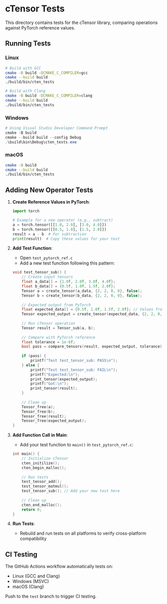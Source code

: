# cTensor Tests

This directory contains tests for the cTensor library, comparing operations against PyTorch reference values.

## Running Tests

### Linux
```bash
# Build with GCC
cmake -B build -DCMAKE_C_COMPILER=gcc
cmake --build build
./build/bin/cten_tests

# Build with Clang
cmake -B build -DCMAKE_C_COMPILER=clang
cmake --build build
./build/bin/cten_tests
```

### Windows
```powershell
# Using Visual Studio Developer Command Prompt
cmake -B build
cmake --build build --config Debug
.\build\bin\Debug\cten_tests.exe
```

### macOS
```bash
cmake -B build
cmake --build build
./build/bin/cten_tests
```

## Adding New Operator Tests

1. **Create Reference Values in PyTorch**:
   ```python
   import torch
   
   # Example for a new operator (e.g., subtract)
   a = torch.tensor([[1.0, 2.0], [3.0, 4.0]])
   b = torch.tensor([[0.5, 1.0], [1.5, 2.0]])
   result = a - b  # For subtraction
   print(result)  # Copy these values for your test
   ```

2. **Add Test Function**:
   - Open `test_pytorch_ref.c`
   - Add a new test function following this pattern:
   
   ```c
   void test_tensor_sub() {
       // Create input tensors
       float a_data[] = {1.0f, 2.0f, 3.0f, 4.0f};
       float b_data[] = {0.5f, 1.0f, 1.5f, 2.0f};
       Tensor a = create_tensor(a_data, {2, 2, 0, 0}, false);
       Tensor b = create_tensor(b_data, {2, 2, 0, 0}, false);
       
       // Expected output from PyTorch
       float expected_data[] = {0.5f, 1.0f, 1.5f, 2.0f}; // Values from PyTorch
       Tensor expected_output = create_tensor(expected_data, {2, 2, 0, 0}, false);
       
       // Run cTensor operation
       Tensor result = Tensor_sub(a, b);
       
       // Compare with PyTorch reference
       float tolerance = 1e-6f;
       bool pass = compare_tensors(result, expected_output, tolerance);
       
       if (pass) {
           printf("Test test_tensor_sub: PASS\n");
       } else {
           printf("Test test_tensor_sub: FAIL\n");
           printf("Expected:\n");
           print_tensor(expected_output);
           printf("Got:\n");
           print_tensor(result);
       }
       
       // Clean up
       Tensor_free(a);
       Tensor_free(b);
       Tensor_free(result);
       Tensor_free(expected_output);
   }
   ```

3. **Add Function Call in Main**:
   - Add your test function to `main()` in `test_pytorch_ref.c`:
   
   ```c
   int main() {
       // Initialize cTensor
       cten_initilize();
       cten_begin_malloc();
       
       // Run tests
       test_tensor_add();
       test_tensor_matmul();
       test_tensor_sub(); // Add your new test here
       
       // Clean up
       cten_end_malloc();
       return 0;
   }
   ```

4. **Run Tests**:
   - Rebuild and run tests on all platforms to verify cross-platform compatibility

## CI Testing

The GitHub Actions workflow automatically tests on:
- Linux (GCC and Clang)
- Windows (MSVC)
- macOS (Clang)

Push to the `test` branch to trigger CI testing.
